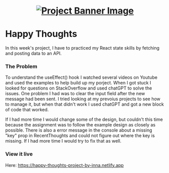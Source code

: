 <h1 align="center">
  <a href="">
    <img src="/src/assets/happy-thoughts.svg" alt="Project Banner Image">
  </a>
</h1>

# Happy Thoughts

In this week's project, I have to practiced my React state skills by fetching and posting data to an API.

### The Problem

To understand the useEffect() hook I watched several videos on Youtube and used the examples to help build up my porject. When I got stuck I looked for questions on StackOverflow and used chatGPT to solve the issues. One problem I had was to clear the input field after the new message had been sent. I tried looking at my prevoius projects to see how to manage it, but when that didn't work I used chatGPT and got a new block of code that worked.

If I had more time I would change some of the design, but couldn't this time because the assignment was to follow the example design as closely as possible. There is also a error message in the console about a missing "key" prop in RecentThoughts and could not figure out where the key is missing. If I had more time I would try to fix that as well.

### View it live

Here: https://happy-thoughts-project-by-inna.netlify.app
